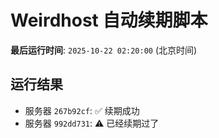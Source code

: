 # Weirdhost 自动续期脚本

**最后运行时间**: `2025-10-22 02:20:00` (北京时间)

## 运行结果

- 服务器 `267b92cf`: ✅ 续期成功
- 服务器 `992dd731`: ⚠️ 已经续期过了
